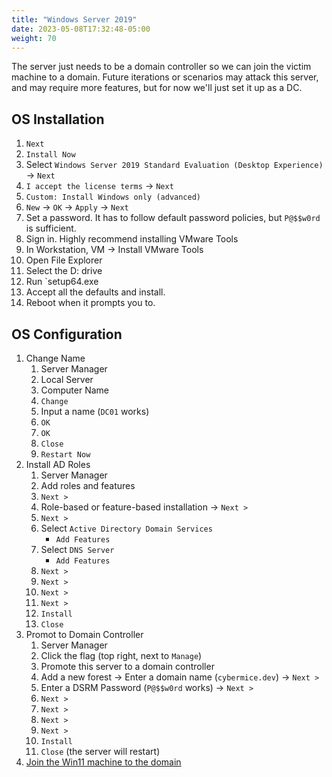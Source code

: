 ```yaml
---
title: "Windows Server 2019"
date: 2023-05-08T17:32:48-05:00
weight: 70
---
```


The server just needs to be a domain controller so we can join the victim machine to a domain. Future iterations or scenarios may attack this server, and may require more features, but for now we'll just set it up as a DC.

## OS Installation

1. `Next`
2. `Install Now`
3. Select `Windows Server 2019 Standard Evaluation (Desktop Experience)` -> `Next`
4. `I accept the license terms` -> `Next`
5. `Custom: Install Windows only (advanced)`
6. `New` -> `OK` -> `Apply` -> `Next`
7. Set a password. It has to follow default password policies, but `P@$$w0rd` is sufficient.
8. Sign in. Highly recommend installing VMware Tools
9. In Workstation, VM -> Install VMware Tools
10. Open File Explorer
11. Select the D: drive
12. Run `setup64.exe
13. Accept all the defaults and install.
14. Reboot when it prompts you to.

## OS Configuration

1. Change Name
    1. Server Manager
    2. Local Server
    3. Computer Name
    4. `Change`
    5. Input a name (`DC01` works)
    6. `OK`
    7. `OK`
    8. `Close`
    9. `Restart Now`
2. Install AD Roles
    1. Server Manager
    2. Add roles and features
    3. `Next >`
    4. Role-based or feature-based installation -> `Next >`
    5. `Next >`
    6. Select `Active Directory Domain Services`
        * `Add Features`
    7. Select `DNS Server`
        * `Add Features`
    8. `Next >`
    9. `Next >`
    10. `Next >`
    11. `Next >`
    12. `Install`
    13. `Close`
3. Promot to Domain Controller
    1. Server Manager
    2. Click the flag (top right, next to `Manage`)
    3. Promote this server to a domain controller
    4. Add a new forest -> Enter a domain name (`cybermice.dev`) -> `Next >`
    5. Enter a DSRM Password (`P@$$w0rd` works) -> `Next >`
    6. `Next >`
    7. `Next >`
    8. `Next >`
    9. `Next >`
    10. `Install`
    11. `Close` (the server will restart)
4. [Join the Win11 machine to the domain](./win11#joining-the-domain)